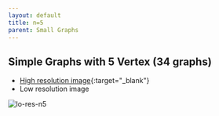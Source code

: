 ```yaml
---
layout: default
title: n=5
parent: Small Graphs
---
```


## Simple Graphs with 5 Vertex (34 graphs)

- [High resolution image][hi-res-n5]{:target="_blank"}
- Low resolution image

![lo-res-n5][lo-res-n5]

[hi-res-n5]: https://github.com/mogproject/graph-gallery/wiki/img/SimpleGraphsN5.png
[lo-res-n5]: https://github.com/mogproject/graph-gallery/wiki/img/SimpleGraphsN5_s.png
